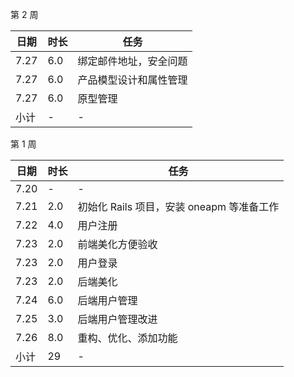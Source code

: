 第 2 周

日期 | 时长 | 任务
---- | ---- | ----
7.27 | 6.0 | 绑定邮件地址，安全问题
7.27 | 6.0 | 产品模型设计和属性管理
7.27 | 6.0 | 原型管理
小计 | - | -


第 1 周

日期 | 时长 | 任务
---- | ---- | ----
7.20 | - | -
7.21 | 2.0 | 初始化 Rails 项目，安装 oneapm 等准备工作
7.22 | 4.0 | 用户注册
7.23 | 2.0 | 前端美化方便验收
7.23 | 2.0 | 用户登录
7.23 | 2.0 | 后端美化
7.24 | 6.0 | 后端用户管理
7.25 | 3.0 | 后端用户管理改进
7.26 | 8.0 | 重构、优化、添加功能
小计 | 29 | -
